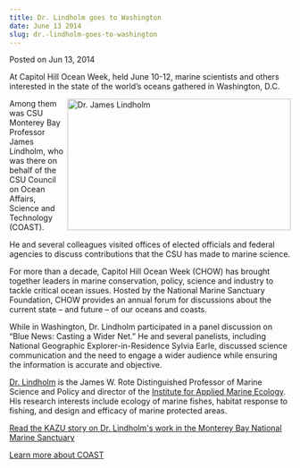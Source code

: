 ```yaml
---
title: Dr. Lindholm goes to Washington
date: June 13 2014
slug: dr.-lindholm-goes-to-washington
---
```





<span class="date">Posted on Jun 13, 2014    </span>
<p>At Capitol Hill Ocean Week, held June 10-12, marine scientists
and others interested in the state of the world&#x2019;s oceans gathered
in Washington, D.C.</p>
<p><img alt="Dr. James Lindholm" src="http://news.csumb.edu/sites/default/files/65/attachments/news/images/james.jpg" style="float:right; width:400px; height:235px">Among them was CSU
Monterey Bay Professor James Lindholm, who was there on behalf of
the CSU Council on Ocean Affairs, Science and Technology
(COAST).</img></p>
<p>He and several colleagues visited offices of elected officials
and federal agencies to discuss contributions that the CSU has made
to marine science.</p>
<p>For more than a decade, Capitol Hill Ocean Week (CHOW) has
brought together leaders in marine conservation, policy, science
and industry to tackle critical ocean issues. Hosted by the
National Marine Sanctuary Foundation, CHOW provides an annual forum
for discussions about the current state &#x2013; and future &#x2013; of our
oceans and coasts.</p>
<p>While in Washington, Dr. Lindholm participated in a panel
discussion on &#x201C;Blue News: Casting a Wider Net.&#x201D; He and several
panelists, including National Geographic Explorer-in-Residence
Sylvia Earle, discussed science communication and the need to
engage a wider audience while ensuring the information is accurate
and objective.</p>
<p><a href="http://sep.csumb.edu/staff/james/" rel="nofollow">Dr.
Lindholm</a> is the James W. Rote Distinguished Professor of Marine
Science and Policy and director of the <a href="http://sep.csumb.edu/ifame/" rel="nofollow">Institute for Applied
Marine Ecology</a>. His research interests include ecology of
marine fishes, habitat response to fishing, and design and efficacy
of marine protected areas.</p>
<p><a href="http://kazu.org/post/scientists-catalog-life-monterey-bay-national-marine-sanctuary" rel="nofollow">Read the KAZU story on Dr. Lindholm&apos;s work in the
Monterey Bay National Marine Sanctuary</a></p>
<p><a href="https://www.calstate.edu/coast/" rel="nofollow">Learn
more about COAST</a></p>





